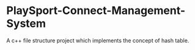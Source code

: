 # PlaySport-Connect-Management-System
A c++ file structure project which implements the concept of hash table.
